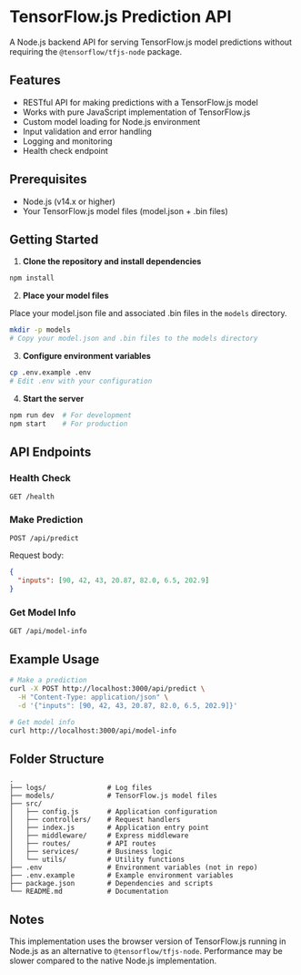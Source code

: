 # TensorFlow.js Prediction API

A Node.js backend API for serving TensorFlow.js model predictions without requiring the `@tensorflow/tfjs-node` package.

## Features

- RESTful API for making predictions with a TensorFlow.js model
- Works with pure JavaScript implementation of TensorFlow.js
- Custom model loading for Node.js environment
- Input validation and error handling
- Logging and monitoring
- Health check endpoint

## Prerequisites

- Node.js (v14.x or higher)
- Your TensorFlow.js model files (model.json + .bin files)

## Getting Started

1. **Clone the repository and install dependencies**

```bash
npm install
```

2. **Place your model files**

Place your model.json file and associated .bin files in the `models` directory.

```bash
mkdir -p models
# Copy your model.json and .bin files to the models directory
```

3. **Configure environment variables**

```bash
cp .env.example .env
# Edit .env with your configuration
```

4. **Start the server**

```bash
npm run dev  # For development
npm start    # For production
```

## API Endpoints

### Health Check
```
GET /health
```

### Make Prediction
```
POST /api/predict
```

Request body:
```json
{
  "inputs": [90, 42, 43, 20.87, 82.0, 6.5, 202.9]
}
```

### Get Model Info
```
GET /api/model-info
```

## Example Usage

```bash
# Make a prediction
curl -X POST http://localhost:3000/api/predict \
  -H "Content-Type: application/json" \
  -d '{"inputs": [90, 42, 43, 20.87, 82.0, 6.5, 202.9]}'

# Get model info
curl http://localhost:3000/api/model-info
```

## Folder Structure

```
.
├── logs/               # Log files
├── models/             # TensorFlow.js model files
├── src/
│   ├── config.js       # Application configuration
│   ├── controllers/    # Request handlers
│   ├── index.js        # Application entry point
│   ├── middleware/     # Express middleware
│   ├── routes/         # API routes
│   ├── services/       # Business logic
│   └── utils/          # Utility functions
├── .env                # Environment variables (not in repo)
├── .env.example        # Example environment variables
├── package.json        # Dependencies and scripts
└── README.md           # Documentation
```

## Notes

This implementation uses the browser version of TensorFlow.js running in Node.js as an alternative to `@tensorflow/tfjs-node`. Performance may be slower compared to the native Node.js implementation.